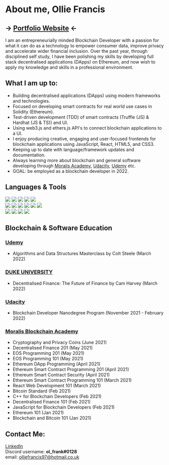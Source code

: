 # About me, Ollie Francis
## -> [Portfolio Website](https://olfrank.github.io/myWebsiteV2/) <-

I am an entrepreneurially minded Blockchain Developer with a passion for what it can do as a technology to empower consumer data, improve privacy and accelerate wider financial inclusion. Over the past year, through disciplined self study, I have been polishing my skills by developing full stack decentralised applications (DApps) on Ethereum, and now wish to apply my knowledge and skills in a professional environment.

## What I am up to:
-   Building decentralised applications (DApps) using modern frameworks and technologies. 
-   Focused on developing smart contracts for real world use cases in Solidity (Ethereum).
-   Test-driven development (TDD) of smart contracts (Truffle (JS) & Hardhat (JS & TS)) and UI.
-   Using web3.js and ethers.js API's to connect blockchain applications to a UI.
-   I enjoy producing creative, engaging and user-focused frontends for blockchain applications using JavaScript, React, HTML5, and CSS3. 
-   Keeping up to date with language/framework updates and documentation. 
-   Always learning more about blockchain and general software developing through [Moralis Academy](https://academy.moralis.io/), [Udacity](https://www.udacity.com/), [Udemy](https://www.udemy.com/) etc.
-   GOAL: be employed as a blockchain developer in 2022.

## Languages & Tools
<img src="https://img.shields.io/badge/-Solidity-363636?logo=Solidity&logoWidth=30"/> <img src="https://img.shields.io/badge/-JavaScript-F7DF1E?logo=JavaScript&logoColor=white&logoWidth=30"/> <img src="https://img.shields.io/badge/-Web3.js-F16822?logo=Web3.js&logoColor=white&logoWidth=30"/> <img src="https://img.shields.io/badge/-React.js-61DAFB?logo=react&logoColor=white&logoWidth=30"/> <img src="https://img.shields.io/badge/-TypeScript-3178C6?logo=typescript&logoColor=white&logoWidth=30"/>
<br> <img src="https://img.shields.io/badge/-HTML-CB3837?logo=HTML5&logoColor=white&logoWidth=30"/> <img src="https://img.shields.io/badge/-CSS-1572B6?logo=CSS3&logoColor=white&logoWidth=30"/> <img src="https://img.shields.io/badge/-jQuery-0769AD?logo=jQuery&logoWidth=30"/> <img src="https://img.shields.io/badge/-Bootstrap-7952B3?logo=Bootstrap&logoColor=white&logoWidth=30"/> <img src="https://img.shields.io/badge/-Node.js-339933?logo=Node.js&logoColor=white&logoWidth=30"/> <img src="https://img.shields.io/badge/-IPFS-65C2CB?logo=IPFS&logoColor=black&logoWidth=30"/> 
<br> <img src="https://img.shields.io/badge/-Hardhat-FECC00"/> <img src="https://img.shields.io/badge/-TruffleSuite-5e464d"/> <img src="https://img.shields.io/badge/-Ganache-e4a663"/> <img src="https://img.shields.io/badge/-RemixIDE-a2a3bd"/> 

## Blockchain & Software Education
### [Udemy](https://www.udemy.com/)
- Algorithms and Data Structures Masterclass by Colt Steele (March 2022)
### [DUKE UNIVERSITY](https://www.coursera.org/specializations/decentralized-finance-duke?)
- Decentralised Finance: The Future of Finance by Cam Harvey (March 2022)
### [Udacity](https://www.udacity.com/)
- Blockchain Developer Nanodegree Program (November 2021 - February 2022)
### [Moralis Blockchain Academy](https://academy.moralis.io/)
- Cryptography and Privacy Coins (June 2021)
-	Decentralised Finance 201 (May 2021)
-	EOS Programming 201 (May 2021) 
-	EOS Programming 101 (May 2021) 
-	Ethereum DApp Programming (April 2021)       
-	Ethereum Smart Contract Programming 201 (April 2021)
-	Ethereum Smart Contract Security (April 2021)
-	Ethereum Smart Contract Programming 101 (March 2021)
-	React Web Development 101 (March 2021)
-	Bitcoin Standard (Feb 2021)
-	C++ for Blockchain Developers (Feb 2021)
-	Decentralised Finance 101 (Feb 2021)
-	JavaScript for Blockchain Developers (Feb 2021)
-	Ethereum 101 (Jan 2021)
-	Blockchain and Bitcoin 101 (Jan 2021)

## Contact Me:
[LinkedIn](https://www.linkedin.com/in/ollie--francis/) 
<br>
Discord username: <strong>ol_frank#0128</strong>
<br>
email: olliefrancis97@hotmail.co.uk
